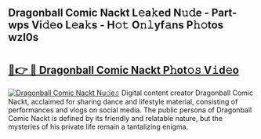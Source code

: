 ## Dragonball Comic Nackt L𝚎a𝚔ed N𝚞𝚍e - Part-wps Vi𝚍𝚎o L𝚎a𝚔s - H𝚘𝚝 O𝚗𝚕yf𝚊ns P𝚑𝚘tos wzI0s

# <h2><a href="http://kf92a5.oniu.top/?m=Dragonball+Comic+Nackt">🔗👉 🔴 Dragonball Comic Nackt P𝚑ot𝚘𝚜 V𝚒d𝚎o</a></h2>

[![Dragonball Comic Nackt Nu𝚍e𝚜](https://i.imgur.com/0qMVB7G.gif)](http://kf92a5.oniu.top/?m=Dragonball+Comic+Nackt)
Digital content creator Dragonball Comic Nackt, acclaimed for sharing dance and lifestyle material, consisting of performances and vlogs on social media. The public persona of Dragonball Comic Nackt is defined by its friendly and relatable nature, but the mysteries of his private life remain a tantalizing enigma.  
